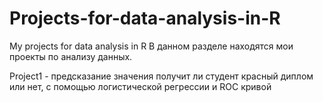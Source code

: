 # Projects-for-data-analysis-in-R
My projects for data analysis in R
В данном разделе находятся мои проекты по анализу данных.

Project1 - предсказание значения получит ли студент красный диплом или нет, с помощью логистической регрессии и ROC кривой
